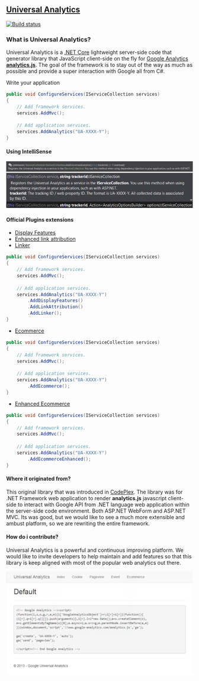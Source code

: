 ## [Universal Analytics](http://analytics.wangkanai.org/)

[![Build status](https://ci.appveyor.com/api/projects/status/t46adtm386rxiqam?svg=true)](https://ci.appveyor.com/project/wangkanai/analytics)

### What is Universal Analytics?
Universal Analytics is a [.NET Core](https://dotnet.github.io/) lightweight server-side code that generator library that JavaScript client-side on the fly for [Google Analytics **analytics.js**](https://developers.google.com/analytics/devguides/collection/analyticsjs/). The goal of the framework is to stay out of the way as much as possible and provide a super interaction with Google all from C#.

Write your application

```csharp
public void ConfigureServices(IServiceCollection services)
{
    // Add framework services.
    services.AddMvc();

    // Add application services.
    services.AddAnalytics("UA-XXXX-Y");
}
```

#### Using IntelliSense
![AddAnalytics IntelliSense](wiki/images/AddAnalytics-Intellisense.png)
![AddAnalytics TrackerId](wiki/images/AddAnalytics-trackerId.png)

#### Official Plugins extensions
- [Display Features](https://developers.google.com/analytics/devguides/collection/analyticsjs/display-features)
- [Enhanced link attribution](https://developers.google.com/analytics/devguides/collection/analyticsjs/enhanced-link-attribution)
- [Linker](https://developers.google.com/analytics/devguides/collection/analyticsjs/linker)
```csharp
public void ConfigureServices(IServiceCollection services)
{
    // Add framework services.
    services.AddMvc();

    // Add application services.
    services.AddAnalytics("UA-XXXX-Y")
        .AddDisplayFeatures()
        .AddLinkAttribution()
        .AddLinker();        
}
```
- [Ecommerce](https://developers.google.com/analytics/devguides/collection/analyticsjs/ecommerce)
```csharp
public void ConfigureServices(IServiceCollection services)
{
    // Add framework services.
    services.AddMvc();

    // Add application services.
    services.AddAnalytics("UA-XXXX-Y")
        .AddEcommerce();        
}
```
- [Enhanced Ecommerce](https://developers.google.com/analytics/devguides/collection/analyticsjs/enhanced-ecommerce)
```csharp
public void ConfigureServices(IServiceCollection services)
{
    // Add framework services.
    services.AddMvc();

    // Add application services.
    services.AddAnalytics("UA-XXXX-Y")
        .AddEcommerceEnhanced();        
}
```

#### Where it originated from?
This original library that was introduced in [CodePlex](http://Analytics.codeplex.com). The library was for .NET Framework web application to render **analytics.js** javascript client-side to interact with Google API from .NET language web application within the server-side code environment. Both ASP.NET WebForm and ASP.NET MVC. Its was good, but we would like to see a much more extensible and ambust platform, so we are rewriting the entire framework.

#### How do i contribute?
Universal Analytics is a powerful and continuous improving platform. We would like to invite developers to help maintain and add features so that this library is keep aligned with most of the popular web analytics out there. 


![mvc showcase](https://raw.githubusercontent.com/wangkanai/analytics/master/Analytics/wiki/Universal-Analytics-Mvc.png)
